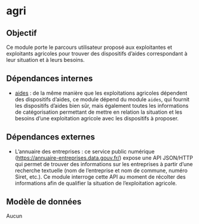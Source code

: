 # agri

## Objectif

Ce module porte le parcours utilisateur proposé aux exploitantes et exploitants agricoles pour trouver des dispositifs d’aides correspondant à leur situation et à leurs besoins.

## Dépendances internes

* [aides](../aides/README.md) : de la même manière que les exploitations agricoles dépendent des dispositifs d’aides, ce module dépend du module `aides`, qui fournit les dispositifs d’aides bien sûr, mais également toutes les informations de catégorisation permettant de mettre en relation la situation et les besoins d’une exploitation agricole avec les dispositifs à proposer.

## Dépendances externes

* L’annuaire des entreprises : ce service public numérique (https://annuaire-entreprises.data.gouv.fr/) expose une API JSON/HTTP qui permet de trouver des informations sur les entreprises à partir d’une recherche textuelle (nom de l’entreprise et nom de commune, numéro Siret, etc.). Ce module interroge cette API au moment de récolter des informations afin de qualifier la situation de l’exploitation agricole.

## Modèle de données

Aucun
